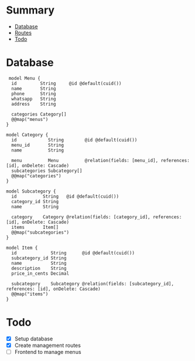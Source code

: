 # Summary
- [Database](#database)
- [Routes](#routes)
- [Todo](#todo)

# Database
```prisma
 model Menu {
  id         String     @id @default(cuid())
  name       String
  phone      String
  whatsapp   String
  address    String

  categories Category[]
  @@map("menus")
}

model Category {
  id            String        @id @default(cuid())
  menu_id       String
  name          String

  menu          Menu          @relation(fields: [menu_id], references: [id], onDelete: Cascade)
  subcategories Subcategory[]
  @@map("categories")
}

model Subcategory {
  id          String   @id @default(cuid())
  category_id String
  name        String

  category    Category @relation(fields: [category_id], references: [id], onDelete: Cascade)
  items       Item[]
  @@map("subcategories")
}

model Item {
  id             String      @id @default(cuid())
  subcategory_id String
  name           String
  description    String
  price_in_cents Decimal

  subcategory    Subcategory @relation(fields: [subcategory_id], references: [id], onDelete: Cascade)
  @@map("items")
}
```

# Todo
- [x] Setup database
- [x] Create management routes
- [ ] Frontend to manage menus

